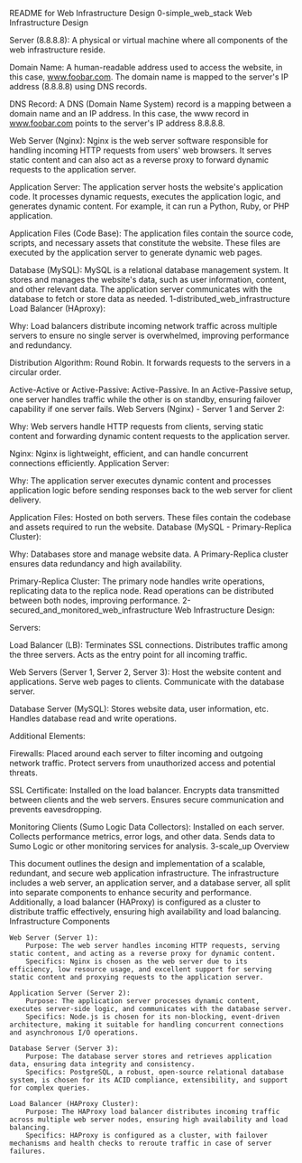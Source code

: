 README for Web Infrastructure Design
0-simple_web_stack
Web Infrastructure Design

Server (8.8.8.8): A physical or virtual machine where all components of the web infrastructure reside.

Domain Name: A human-readable address used to access the website, in this case, www.foobar.com. The domain name is mapped to the server's IP address (8.8.8.8) using DNS records.

DNS Record: A DNS (Domain Name System) record is a mapping between a domain name and an IP address. In this case, the www record in www.foobar.com points to the server's IP address 8.8.8.8.

Web Server (Nginx): Nginx is the web server software responsible for handling incoming HTTP requests from users' web browsers. It serves static content and can also act as a reverse proxy to forward dynamic requests to the application server.

Application Server: The application server hosts the website's application code. It processes dynamic requests, executes the application logic, and generates dynamic content. For example, it can run a Python, Ruby, or PHP application.

Application Files (Code Base): The application files contain the source code, scripts, and necessary assets that constitute the website. These files are executed by the application server to generate dynamic web pages.

Database (MySQL): MySQL is a relational database management system. It stores and manages the website's data, such as user information, content, and other relevant data. The application server communicates with the database to fetch or store data as needed.
1-distributed_web_infrastructure
Load Balancer (HAproxy):

Why: Load balancers distribute incoming network traffic across multiple servers to ensure no single server is overwhelmed, improving performance and redundancy.

Distribution Algorithm: Round Robin. It forwards requests to the servers in a circular order.

Active-Active or Active-Passive: Active-Passive. In an Active-Passive setup, one server handles traffic while the other is on standby, ensuring failover capability if one server fails.
Web Servers (Nginx) - Server 1 and Server 2:

Why: Web servers handle HTTP requests from clients, serving static content and forwarding dynamic content requests to the application server.

Nginx: Nginx is lightweight, efficient, and can handle concurrent connections efficiently.
Application Server:

Why: The application server executes dynamic content and processes application logic before sending responses back to the web server for client delivery.

Application Files: Hosted on both servers. These files contain the codebase and assets required to run the website.
Database (MySQL - Primary-Replica Cluster):

Why: Databases store and manage website data. A Primary-Replica cluster ensures data redundancy and high availability.

Primary-Replica Cluster: The primary node handles write operations, replicating data to the replica node. Read operations can be distributed between both nodes, improving performance.
2-secured_and_monitored_web_infrastructure
Web Infrastructure Design:

Servers:

Load Balancer (LB): Terminates SSL connections. Distributes traffic among the three servers. Acts as the entry point for all incoming traffic.

Web Servers (Server 1, Server 2, Server 3): Host the website content and applications. Serve web pages to clients. Communicate with the database server.

Database Server (MySQL): Stores website data, user information, etc. Handles database read and write operations.

Additional Elements:

Firewalls: Placed around each server to filter incoming and outgoing network traffic. Protect servers from unauthorized access and potential threats.

SSL Certificate: Installed on the load balancer. Encrypts data transmitted between clients and the web servers. Ensures secure communication and prevents eavesdropping.

Monitoring Clients (Sumo Logic Data Collectors): Installed on each server. Collects performance metrics, error logs, and other data. Sends data to Sumo Logic or other monitoring services for analysis.
3-scale_up
Overview

This document outlines the design and implementation of a scalable, redundant, and secure web application infrastructure. The infrastructure includes a web server, an application server, and a database server, all split into separate components to enhance security and performance. Additionally, a load balancer (HAProxy) is configured as a cluster to distribute traffic effectively, ensuring high availability and load balancing.
Infrastructure Components

    Web Server (Server 1):
        Purpose: The web server handles incoming HTTP requests, serving static content, and acting as a reverse proxy for dynamic content.
        Specifics: Nginx is chosen as the web server due to its efficiency, low resource usage, and excellent support for serving static content and proxying requests to the application server.

    Application Server (Server 2):
        Purpose: The application server processes dynamic content, executes server-side logic, and communicates with the database server.
        Specifics: Node.js is chosen for its non-blocking, event-driven architecture, making it suitable for handling concurrent connections and asynchronous I/O operations.

    Database Server (Server 3):
        Purpose: The database server stores and retrieves application data, ensuring data integrity and consistency.
        Specifics: PostgreSQL, a robust, open-source relational database system, is chosen for its ACID compliance, extensibility, and support for complex queries.

    Load Balancer (HAProxy Cluster):
        Purpose: The HAProxy load balancer distributes incoming traffic across multiple web server nodes, ensuring high availability and load balancing.
        Specifics: HAProxy is configured as a cluster, with failover mechanisms and health checks to reroute traffic in case of server failures.
